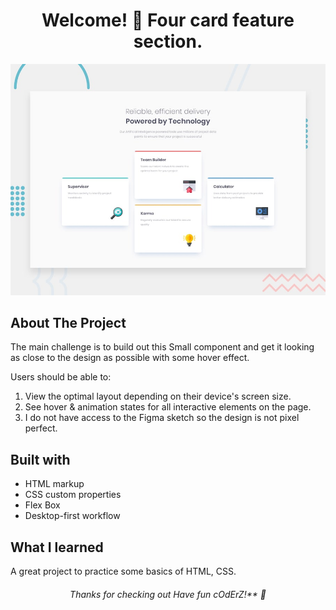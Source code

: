 <h1 align="center">
 Welcome! 👋 Four card feature section.
</h1>

<p align="center">
 <img src="./design/desktop-preview.jpg"/>
</p>

## About The Project
The main challenge is to build out this Small component and get it looking as close to the design as possible with some hover effect.

Users should be able to:

1. View the optimal layout depending on their device's screen size.
2. See hover & animation states for all interactive elements on the page.
3. I do not have access to the Figma sketch so the design is not pixel perfect.

## Built with
 * HTML markup
 * CSS custom properties
 * Flex Box
 * Desktop-first workflow
 
## What I learned
A great project to practice some basics of HTML, CSS.

<h6 align="center">
 Thanks for checking out Have fun cOdErZ!** 🚀
</h6>


